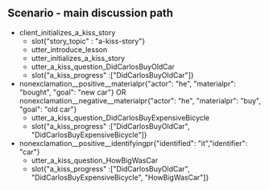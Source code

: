 ## Scenario - main discussion path
* client_initializes_a_kiss_story
    - slot{"story_topic" : "a-kiss-story"}
    - utter_introduce_lesson
    - utter_initializes_a_kiss_story
    - utter_a_kiss_question_DidCarlosBuyOldCar
    - slot{"a_kiss_progress" :["DidCarlosBuyOldCar"]}
* nonexclamation__positive__materialpr{"actor": "he", "materialpr": "bought", "goal": "new car"} OR nonexclamation__negative__materialpr{"actor": "he", "materialpr": "buy", "goal": "old car"}
    - utter_a_kiss_question_DidCarlosBuyExpensiveBicycle
    - slot{"a_kiss_progress" :["DidCarlosBuyOldCar", "DidCarlosBuyExpensiveBicycle"]}
* nonexclamation__positive__identifyingpr{"identified": "it","identifier": "car"}
    - utter_a_kiss_question_HowBigWasCar
    - slot{"a_kiss_progress" :["DidCarlosBuyOldCar", "DidCarlosBuyExpensiveBicycle", "HowBigWasCar"]}
